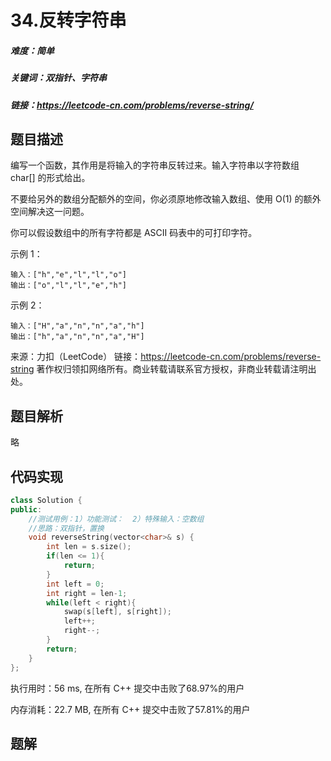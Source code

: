 

# 34.反转字符串

##### 难度：简单

##### 关键词：双指针、字符串

##### 链接：https://leetcode-cn.com/problems/reverse-string/

## 题目描述

编写一个函数，其作用是将输入的字符串反转过来。输入字符串以字符数组 char[] 的形式给出。

不要给另外的数组分配额外的空间，你必须原地修改输入数组、使用 O(1) 的额外空间解决这一问题。

你可以假设数组中的所有字符都是 ASCII 码表中的可打印字符。

示例 1：

```
输入：["h","e","l","l","o"]
输出：["o","l","l","e","h"]
```

示例 2：

```
输入：["H","a","n","n","a","h"]
输出：["h","a","n","n","a","H"]
```

来源：力扣（LeetCode）
链接：https://leetcode-cn.com/problems/reverse-string
著作权归领扣网络所有。商业转载请联系官方授权，非商业转载请注明出处。

## 题目解析

略

## 代码实现

```c++
class Solution {
public:
    //测试用例：1）功能测试：  2）特殊输入：空数组
    //思路：双指针，置换
    void reverseString(vector<char>& s) {
        int len = s.size();
        if(len <= 1){
            return;
        }
        int left = 0;
        int right = len-1;
        while(left < right){
            swap(s[left], s[right]);
            left++;
            right--;
        }
        return;
    }
};
```

执行用时：56 ms, 在所有 C++ 提交中击败了68.97%的用户

内存消耗：22.7 MB, 在所有 C++ 提交中击败了57.81%的用户

## 题解

